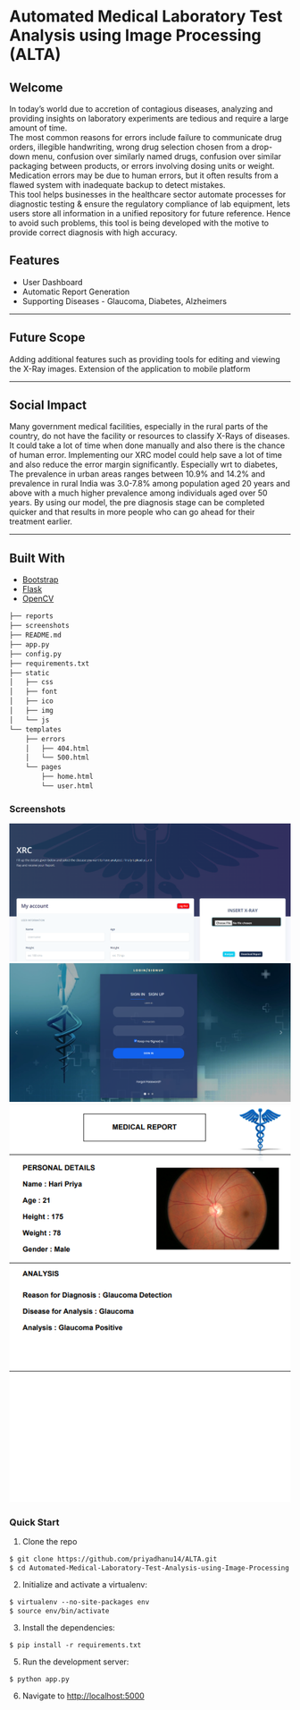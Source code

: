 # Automated Medical Laboratory Test Analysis using Image Processing (ALTA)

## Welcome

In today’s world due to accretion of contagious diseases, analyzing and providing insights on laboratory experiments are tedious and require a large amount of time.<br>
The most common reasons for errors include failure to communicate drug orders, illegible handwriting, wrong drug selection chosen from a drop-down menu, confusion over similarly named drugs, confusion over similar packaging between products, or errors involving dosing units or weight. Medication errors may be due to human errors, but it often results from a flawed system with inadequate backup to detect mistakes.
<br>This tool helps businesses in the healthcare sector automate processes for diagnostic testing & ensure the regulatory compliance of lab equipment, lets users store all information in a unified repository for future reference. Hence to avoid such problems, this tool is being developed with the motive to provide correct diagnosis with high accuracy.

## Features

- User Dashboard
- Automatic Report Generation
- Supporting Diseases - Glaucoma, Diabetes, Alzheimers
<hr>

## Future Scope

Adding additional features such as providing tools for editing and viewing the X-Ray images.
Extension of the application to mobile platform

<hr>

## Social Impact

Many government medical facilities, especially in the rural parts of the country, do not have the facility or resources to classify X-Rays of diseases. It could take a lot of time when done manually and also there is the chance of human error. Implementing our XRC model could help save a lot of time and also reduce the error margin significantly. Especially wrt to diabetes, The prevalence in urban areas ranges between 10.9% and 14.2% and prevalence in rural India was 3.0-7.8% among population aged 20 years and above with a much higher prevalence among individuals aged over 50 years. By using our model, the pre diagnosis stage can be completed quicker and that results in more people who can go ahead for their treatment earlier.

<hr>

## Built With

- [Bootstrap](https://getbootstrap.com)
- [Flask](https://flask.palletsprojects.com/en/2.0.x/)
- [OpenCV](https://docs.opencv.org/4.5.2/d6/d00/tutorial_py_root.html)

```sh
├── reports
├── screenshots
├── README.md
├── app.py
├── config.py
├── requirements.txt
├── static
│   ├── css
│   ├── font
│   ├── ico
│   ├── img
│   └── js
└── templates
    ├── errors
    │   ├── 404.html
    │   └── 500.html
    └── pages
        ├── home.html
        └── user.html
```

### Screenshots

<img src="https://github.com/priyadhanu14/ALTA/blob/main/screenshots/1.PNG"/>
<img src="https://github.com/priyadhanu14/ALTA/blob/main/screenshots/2.PNG"/>
<img src="https://github.com/priyadhanu14/ALTA/blob/main/screenshots/3.PNG"/>
<br/>

### Quick Start

1. Clone the repo

```
$ git clone https://github.com/priyadhanu14/ALTA.git
$ cd Automated-Medical-Laboratory-Test-Analysis-using-Image-Processing
```

2. Initialize and activate a virtualenv:

```
$ virtualenv --no-site-packages env
$ source env/bin/activate
```

3. Install the dependencies:

```
$ pip install -r requirements.txt
```

5. Run the development server:

```
$ python app.py
```

6. Navigate to [http://localhost:5000](http://localhost:5000)
